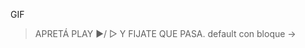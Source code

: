 <gs-toolbox toolbox-url="https://gobstones.runners.mumuki.io/assets/minimal-kindergarten-toolbox.xml"></gs-toolbox>

<gs-attire attire-url="https://raw.githubusercontent.com/MumukiProject/mumuki-guia-gobstones-primeros-programas-kinder/master/assets/attires/config_1602275585931.json"></gs-attire>

GIF

> APRETÁ PLAY :arrow_forward:/ ▷ Y FIJATE QUE PASA. default con bloque ->